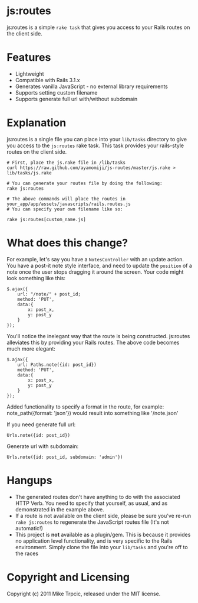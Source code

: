 # js:routes #

js:routes is a simple `rake task` that gives you access to your Rails routes on the client side.

# Features #
* Lightweight
* Compatible with Rails 3.1.x
* Generates vanilla JavaScript - no external library requirements
* Supports setting custom filename
* Supports generate full url with/without subdomain

# Explanation #

js:routes is a single file you can place into your `lib/tasks` directory to give you access to the `js:routes` rake task.  This task provides your rails-style routes on the client side.

    # First, place the js.rake file in /lib/tasks
    curl https://raw.github.com/ayamomiji/js-routes/master/js.rake > lib/tasks/js.rake

    # You can generate your routes file by doing the following:
    rake js:routes

    # The above commands will place the routes in your_app/app/assets/javascripts/rails.routes.js
    # You can specify your own filename like so:

    rake js:routes[custom_name.js]

# What does this change? ##

For example, let's say you have a `NotesController` with an update action.  You have a post-it note style interface, and need to update the `position` of a note once the user stops dragging it around the screen.  Your code might look something like this:

    $.ajax({
        url: "/note/" + post_id;
        method: 'PUT',
        data:{
            x: post_x,
            y: post_y
        }
    });

You'll notice the inelegant way that the route is being constructed.  js:routes alleviates this by providing your Rails routes.  The above code becomes much more elegant:

    $.ajax({
        url: Paths.note({id: post_id})
        method: 'PUT',
        data:{
            x: post_x,
            y: post_y
        }
    });

Added functionality to specify a format in the route, for example:
  note_path({format: 'json'}) would result into something like '/note.json'

If you need generate full url:

    Urls.note({id: post_id})

Generate url with subdomain:

    Urls.note({id: post_id, subdomain: 'admin'})

# Hangups #

* The generated routes don't have anything to do with the associated HTTP Verb.  You need to specify that yourself, as usual, and as demonstrated in the example above.
* If a route is not available on the client side, please be sure you've re-run `rake js:routes` to regenerate the JavaScript routes file (It's not automatic!)
* This project is **not** available as a plugin/gem.  This is because it provides no application level functionality, and is very specific to the Rails environment.  Simply clone the file into your `lib/tasks` and you're off to the races

# Copyright and Licensing #
Copyright (c) 2011 Mike Trpcic, released under the MIT license.
